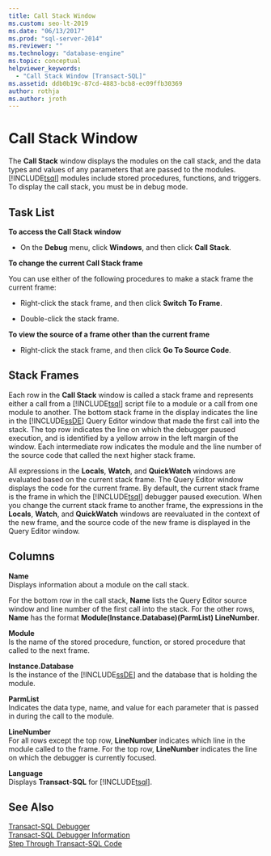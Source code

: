 ```yaml
---
title: Call Stack Window
ms.custom: seo-lt-2019
ms.date: "06/13/2017"
ms.prod: "sql-server-2014"
ms.reviewer: ""
ms.technology: "database-engine"
ms.topic: conceptual
helpviewer_keywords: 
  - "Call Stack Window [Transact-SQL]"
ms.assetid: ddb0b19c-87cd-4883-bcb8-ec09ffb30369
author: rothja
ms.author: jroth
---
```

# Call Stack Window
  The **Call Stack** window displays the modules on the call stack, and the data types and values of any parameters that are passed to the modules. [!INCLUDE[tsql](../../includes/tsql-md.md)] modules include stored procedures, functions, and triggers. To display the call stack, you must be in debug mode.  
  
## Task List  
 **To access the Call Stack window**  
  
-   On the **Debug** menu, click **Windows**, and then click **Call Stack**.  
  
 **To change the current Call Stack frame**  
  
 You can use either of the following procedures to make a stack frame the current frame:  
  
-   Right-click the stack frame, and then click **Switch To Frame**.  
  
-   Double-click the stack frame.  
  
 **To view the source of a frame other than the current frame**  
  
-   Right-click the stack frame, and then click **Go To Source Code**.  
  
## Stack Frames  
 Each row in the **Call Stack** window is called a stack frame and represents either a call from a [!INCLUDE[tsql](../../includes/tsql-md.md)] script file to a module or a call from one module to another. The bottom stack frame in the display indicates the line in the [!INCLUDE[ssDE](../../includes/ssde-md.md)] Query Editor window that made the first call into the stack. The top row indicates the line on which the debugger paused execution, and is identified by a yellow arrow in the left margin of the window. Each intermediate row indicates the module and the line number of the source code that called the next higher stack frame.  
  
 All expressions in the **Locals**, **Watch**, and **QuickWatch** windows are evaluated based on the current stack frame. The Query Editor window displays the code for the current frame. By default, the current stack frame is the frame in which the [!INCLUDE[tsql](../../includes/tsql-md.md)] debugger paused execution. When you change the current stack frame to another frame, the expressions in the **Locals**, **Watch**, and **QuickWatch** windows are reevaluated in the context of the new frame, and the source code of the new frame is displayed in the Query Editor window.  
  
## Columns  
 **Name**  
 Displays information about a module on the call stack.  
  
 For the bottom row in the call stack, **Name** lists the Query Editor source window and line number of the first call into the stack. For the other rows, **Name** has the format **Module(Instance.Database)(ParmList) LineNumber**.  
  
 **Module**  
 Is the name of the stored procedure, function, or stored procedure that called to the next frame.  
  
 **Instance.Database**  
 Is the instance of the [!INCLUDE[ssDE](../../includes/ssde-md.md)] and the database that is holding the module.  
  
 **ParmList**  
 Indicates the data type, name, and value for each parameter that is passed in during the call to the module.  
  
 **LineNumber**  
 For all rows except the top row, **LineNumber** indicates which line in the module called to the frame. For the top row, **LineNumber** indicates the line on which the debugger is currently focused.  
  
 **Language**  
 Displays **Transact-SQL** for [!INCLUDE[tsql](../../includes/tsql-md.md)].  
  
## See Also  
 [Transact-SQL Debugger](transact-sql-debugger.md)   
 [Transact-SQL Debugger Information](transact-sql-debugger-information.md)   
 [Step Through Transact-SQL Code](step-through-transact-sql-code.md)  

